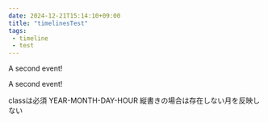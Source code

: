 ```yaml
---
date: 2024-12-21T15:14:10+09:00
title: "timelinesTest"
tags:
 - timeline
 - test
---
```

<span
	  class='ob-timelines'
	  data-date='144-43-49-00'
	  data-title='Another Event'
	  data-end="2000-10-20-00">
	A second event!
</span>

<span
	  class='ob-timelines'
	  data-date='1444-01-01-0202'
	  data-title='Aneother Event'
	  data-end="2000-10-20-0303"
	  data-type='range'>
	A second event!
</span>

classは必須
YEAR-MONTH-DAY-HOUR
縦書きの場合は存在しない月を反映しない

